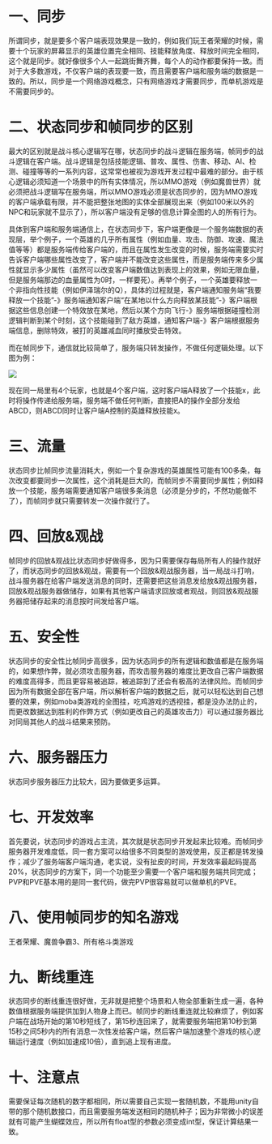 # 一、同步

所谓同步，就是要多个客户端表现效果是一致的，例如我们玩王者荣耀的时候，需要十个玩家的屏幕显示的英雄位置完全相同、技能释放角度、释放时间完全相同，这个就是同步。就好像很多个人一起跳街舞齐舞，每个人的动作都要保持一致。而对于大多数游戏，不仅客户端的表现要一致，而且需要客户端和服务端的数据是一致的。所以，同步是一个网络游戏概念，只有网络游戏才需要同步，而单机游戏是不需要同步的。

  

# 二、状态同步和帧同步的区别

最大的区别就是战斗核心逻辑写在哪，状态同步的战斗逻辑在服务端，帧同步的战斗逻辑在客户端。战斗逻辑是包括技能逻辑、普攻、属性、伤害、移动、AI、检测、碰撞等等的一系列内容，这常常也被视为游戏开发过程中最难的部分。由于核心逻辑必须知道一个场景中的所有实体情况，所以MMO游戏（例如魔兽世界）就必须把战斗逻辑写在服务端，所以MMO游戏必须是状态同步的，因为MMO游戏的客户端承载有限，并不能把整张地图的实体全部展现出来（例如100米以外的NPC和玩家就不显示了），所以客户端没有足够的信息计算全图的人的所有行为。

具体到客户端和服务端通信上，在状态同步下，客户端更像是一个服务端数据的表现层，举个例子，一个英雄的几乎所有属性（例如血量、攻击、防御、攻速、魔法值等等）都是服务端传给客户端的，而且在属性发生改变的时候，服务端需要实时告诉客户端哪些属性改变了，客户端并不能改变这些属性，而是服务端传来多少属性就显示多少属性（虽然可以改变客户端数值达到表现上的效果，例如无限血量，但是服务端那边的血量属性为0时，一样要死）。再举个例子，一个英雄要释放一个非指向性技能（例如伊泽瑞尔的Q），具体的过程就是，客户端通知服务端“我要释放一个技能”-》服务端通知客户端“在某地以什么方向释放某技能”-》客户端根据这些信息创建一个特效放在某地，然后以某个方向飞行-》服务端根据碰撞检测逻辑判断到某个时刻，这个技能碰到了敌方英雄，通知客户端-》客户端根据服务端信息，删除特效，被打的英雄减血同时播放受击特效。

而在帧同步下，通信就比较简单了，服务端只转发操作，不做任何逻辑处理。以下图为例：

![](https://pic1.zhimg.com/80/v2-859c22fc93aee3736307732289283cb4_1440w.webp)

现在同一局里有4个玩家，也就是4个客户端，这时客户端A释放了一个技能x，此时将操作传递给服务端，服务端不做任何判断，直接把A的操作全部分发给ABCD，则ABCD同时让客户端A控制的英雄释放技能x。

  

# 三、流量

状态同步比帧同步流量消耗大，例如一个复杂游戏的英雄属性可能有100多条，每次改变都要同步一次属性，这个消耗是巨大的，而帧同步不需要同步属性；例如释放一个技能，服务端需要通知客户端很多条消息（必须是分步的，不然功能做不了），而帧同步就只需要转发一次操作就行了。

  

# 四、回放&观战

帧同步的回放&观战比状态同步好做得多，因为只需要保存每局所有人的操作就好了，而状态同步的回放&观战，需要有一个回放&观战服务器，当一局战斗打响，战斗服务器在给客户端发送消息的同时，还需要把这些消息发给放&观战服务器，回放&观战服务器做储存，如果有其他客户端请求回放或者观战，则回放&观战服务器把储存起来的消息按时间发给客户端。

  

# 五、安全性

状态同步的安全性比帧同步高很多，因为状态同步的所有逻辑和数值都是在服务端的，如果想作弊，就必须攻击服务器，而攻击服务器的难度比更改自己客户端数据的难度高得多，而且更容易被追踪，被追踪到了还会有极高的法律风险。而帧同步因为所有数据全部在客户端，所以解析客户端的数据之后，就可以轻松达到自己想要的效果，例如moba类游戏的全图挂，吃鸡游戏的透视挂，都是没办法防止的，而更改数据达到胜利的作弊方式（例如更改自己的英雄攻击力）可以通过服务器比对同局其他人的战斗结果来预防。

  

# 六、服务器压力

状态同步服务器压力比较大，因为要做更多运算。

  

# 七、开发效率

首先要说，状态同步的游戏占主流，其次就是状态同步开发起来比较难。而帧同步服务器开发难度低，同一套方案可以给很多不同类型的游戏使用，反正都是转发操作；减少了服务端客户端沟通，老实说，没有扯皮的时间，开发效率最起码提高20%，状态同步的方案下，同一个功能至少需要一个客户端和服务端共同完成；PVP和PVE基本用的是同一套代码，做完PVP很容易就可以做单机的PVE。

  

# 八、使用帧同步的知名游戏

王者荣耀、魔兽争霸3、所有格斗类游戏

  

# 九、断线重连

状态同步的断线重连很好做，无非就是把整个场景和人物全部重新生成一遍，各种数值根据服务端提供加到人物身上而已。帧同步的断线重连就比较麻烦了，例如客户端在战场开始的第10秒短线了，第15秒连回来了，就需要服务端把第10秒到第15秒之间5秒内的所有消息一次性发给客户端，然后客户端加速整个游戏的核心逻辑运行速度（例如加速成10倍），直到追上现有进度。

  

  

# 十、注意点

需要保证每次随机的数字都相同，所以需要自己实现一套随机数，不能用unity自带的那个随机数接口，而且需要服务端发送相同的随机种子；因为非常微小的误差就有可能产生蝴蝶效应，所以所有float型的参数必须变成int型，保证计算结果一致。